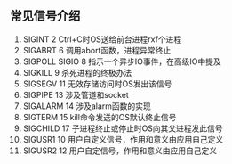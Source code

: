 ## 常见信号介绍
1. SIGINT         2   Ctrl+C时OS送给前台进程rxf个进程
2. SIGABRT        6   调用abort函数，进程异常终止
3. SIGPOLL SIGIO  8   指示一个异步IO事件，在高级IO中提及
4. SIGKILL        9   杀死进程的终极办法
5. SIGSEGV        11  无效存储访问时OS发出该信号
6. SIGPIPE        13  涉及管道和socket
7. SIGALARM       14  涉及alarm函数的实现
8. SIGTERM        15  kill命令发送的OS默认终止信号
9. SIGCHILD       17  子进程终止或停止时OS向其父进程发此信号
10. SIGUSR1       10  用户自定义信号，作用和意义由应用自己定义
11. SIGUSR2       12  用户自定信号，作用和意义由应用自己定义
